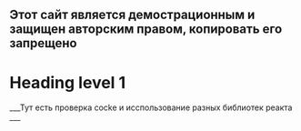 ## Этот сайт является демострационным и защищен авторским правом, копировать его запрещено

Heading level 1
===============

 ___Тут есть проверка cocke и исспользование разных библиотек реакта ___